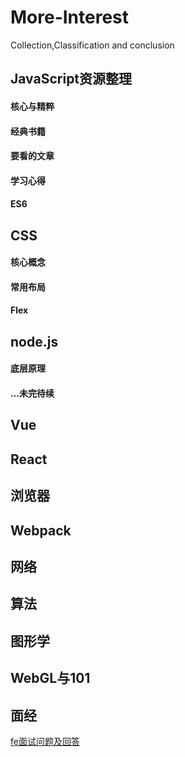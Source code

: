# More-Interest
Collection,Classification and conclusion

## JavaScript资源整理
#### 核心与精粹
#### 经典书籍
#### 要看的文章
#### 学习心得
#### ES6

## CSS
#### 核心概念
#### 常用布局
#### Flex

## node.js
#### 底层原理
#### ...未完待续

## Vue
## React

## 浏览器

## Webpack

## 网络

## 算法

## 图形学
## WebGL与101

## 面经
<a href="https://github.com/poetries/FE-Interview-Questions/issues/2">fe面试问题及回答</a>
